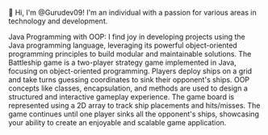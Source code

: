 👋 Hi, I'm @Gurudev09! I'm an individual with a passion for various areas in technology and development.

Java Programming with OOP: I find joy in developing projects using the Java programming language, leveraging its powerful object-oriented programming principles to build modular and maintainable solutions.
The Battleship game is a two-player strategy game implemented in Java, 
focusing on object-oriented programming. Players deploy ships on a grid 
and take turns guessing coordinates to sink their opponent's ships. 
OOP concepts like classes, encapsulation, and methods are used to design 
a structured and interactive gameplay experience. 
The game board is represented using a 2D array 
to track ship placements and hits/misses.
The game continues until one player sinks all the opponent's ships, 
showcasing your ability to create an enjoyable and scalable game application.

<!---
Gurudev09/Gurudev09 is a ✨ special ✨ repository because its `README.md` (this file) appears on your GitHub profile.
You can click the Preview link to take a look at your changes.
--->
